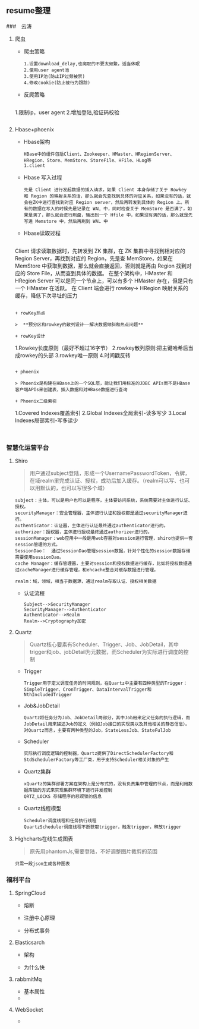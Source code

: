 ## resume整理

###　云涛

1. 爬虫

   + 爬虫策略

     ```
     1.设置download_delay,也爬取的不要太频繁，适当休眠
     2.使用user agent池
     3.使用IP池(防止IP过频被禁)
     4.修改cookie(防止被行为跟踪)
     ```

   + 反爬策略

     ```
    1.限制ip，user agent
     2.增加登陆,验证码校验
     ```
   
2. Hbase+phoenix

   + Hbase架构

     ```
     HBase中的组件包括Client、Zookeeper、HMaster、HRegionServer、HRegion、Store、MemStore、StoreFile、HFile、HLog等
     1.client
     
     ```

   + Hbase 写入过程

     ```
     先是 Client 进行发起数据的插入请求，如果 Client 本身存储了关于 Rowkey 和 Region 的映射关系的话，那么就会先查找到具体的对应关系，如果没有的话，就会在ZK中进行查找到对应 Region server，然后再转发到具体的 Region 上。所有的数据在写入的时候先是记录在 WAL 中，同时检查关于 MemStore 是否满了，如果是满了，那么就会进行刷盘，输出到一个 Hfile 中，如果没有满的话，那么就是先写进 Memstore 中，然后再刷到 WAL 中
     
     ```

   + Hbase读取过程

     ```
    Client 请求读取数据时，先转发到 ZK 集群，在 ZK 集群中寻找到相对应的 Region Server，再找到对应的 Region，先是查 MemStore，如果在 MemStore 中获取到数据，那么就会直接返回，否则就是再由 Region 找到对应的 Store File，从而查到具体的数据。
     在整个架构中，HMaster 和 HRegion Server 可以是同一个节点上，可以有多个 HMaster 存在，但是只有一个 HMaster 在活跃。
     在 Client 端会进行 rowkey-> HRegion 映射关系的缓存，降低下次寻址的压力
     
     ```
   
   + rowKey热点

     >  **预分区和rowkey的散列设计——解决数据倾斜和热点问题** 

   + rowKey设计

     ```
    1.Rowkey长度原则（最好不超过16字节）
     2.rowkey散列原则:把主键哈希后当成rowkey的头部
    3.rowkey唯一原则
     4.时间戳反转
     ```
   
   + phoenix
   
     > Phoenix是构建在HBase上的一个SQL层，能让我们用标准的JDBC APIs而不是HBase客户端APIs来创建表，插入数据和对HBase数据进行查询 

   + Phoenix二级索引

     ```
    1.Covered Indexes覆盖索引
     2.Global Indexes全局索引-读多写少
    3.Local Indexes局部索引-写多读少
     ```


### 智慧化运营平台

1. Shiro

   >  用户通过subject登陆，形成一个UsernamePasswordToken，令牌，在域realm里完成认证、授权，成功后加入缓存。（realm可以写、也可以用默认的，也可以写很多个域） 

   ```
   subject：主体，可以是用户也可以是程序，主体要访问系统，系统需要对主体进行认证、授权。
   securityManager：安全管理器，主体进行认证和授权都是通过securityManager进行。
   authenticator：认证器，主体进行认证最终通过authenticator进行的。
   authorizer：授权器，主体进行授权最终通过authorizer进行的。
   sessionManager：web应用中一般是用web容器对session进行管理，shiro也提供一套session管理的方式。
   SessionDao：  通过SessionDao管理session数据，针对个性化的session数据存储需要使用sessionDao。
   cache Manager：缓存管理器，主要对session和授权数据进行缓存，比如将授权数据通过cacheManager进行缓存管理，和ehcache整合对缓存数据进行管理。
   
   realm：域，领域，相当于数据源，通过realm存取认证、授权相关数据
   
   ```

   + 认证流程

     ```
     Subject-->SecurityManager
     SecurityManager-->Authenticator
     Authenticator-->Realm
     Realm-->Cryptography加密
     ```

2. Quartz

   >  Quartz核心要素有Scheduler、Trigger、Job、JobDetail，其中trigger和job、jobDetail为元数据，而Scheduler为实际进行调度的控制 

   + Trigger

     ```
     Trigger用于定义调度任务的时间规则，在Quartz中主要有四种类型的Trigger：SimpleTrigger、CronTrigger、DataIntervalTrigger和NthIncludedTrigger
     ```

   + Job&JobDetail

     ```
     Quartz将任务分为Job、JobDetail两部分，其中Job用来定义任务的执行逻辑，而JobDetail用来描述Job的定义（例如Job接口的实现类以及其他相关的静态信息）。对Quartz而言，主要有两种类型的Job，StateLessJob、StateFulJob
     
     ```

   + Scheduler

     ```
     实际执行调度逻辑的控制器，Quartz提供了DirectSchedulerFactory和StdSchedulerFactory等工厂类，用于支持Scheduler相关对象的产生
     ```

   + Quartz集群

     ```
     xQuartz的集群部署方案在架构上是分布式的，没有负责集中管理的节点，而是利用数据库锁的方式来实现集群环境下进行并发控制
     QRTZ_LOCKS	存储程序的悲观锁的信息
     ```

   + Quartz线程模型

     ```
     Scheduler调度线程和任务执行线程
     QuartzScheduler调度线程不断获取trigger，触发trigger，释放trigger
     ```

3. Highcharts在线生成图表

   > 原先用phantomJs,需要登陆，不好调整图片裁剪的范围

   ```
   只需一段json生成各种图表
   ```

### 福利平台

1. SpringCloud

   + 熔断

   + 注册中心原理

   + 分布式事务

     

2. Elasticsarch

   + 架构

   + 为什么快

     

3. rabbmitMq

   + 基本属性
   + 

4. WebSocket

   + 

